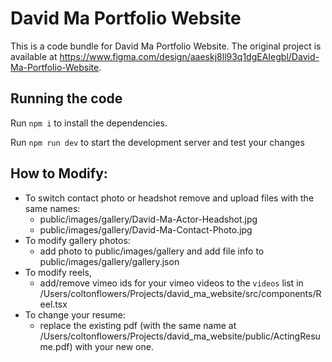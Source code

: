 
  # David Ma Portfolio Website

  This is a code bundle for David Ma Portfolio Website. The original project is available at https://www.figma.com/design/aaeskj8ll93q1dgEAIegbl/David-Ma-Portfolio-Website.

  ## Running the code

  Run `npm i` to install the dependencies.

  Run `npm run dev` to start the development server and test your changes

  ## How to Modify: 

  * To switch contact photo or headshot remove and upload files with the same names:
    - public/images/gallery/David-Ma-Actor-Headshot.jpg
    - public/images/gallery/David-Ma-Contact-Photo.jpg
  * To modify gallery photos: 
    - add photo to public/images/gallery and add file info to public/images/gallery/gallery.json
  * To modify reels, 
    - add/remove vimeo ids for your vimeo videos to the `videos` list in /Users/coltonflowers/Projects/david_ma_website/src/components/Reel.tsx
  * To change your resume:
    - replace the existing pdf (with the same name at /Users/coltonflowers/Projects/david_ma_website/public/ActingResume.pdf) with your new one.

  
  